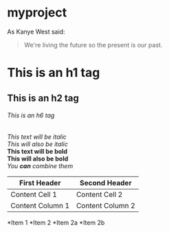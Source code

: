 # myproject
As Kanye West said:

> We're living the future so
> the present is our past.

# This is an h1 tag
## This is an h2 tag
###### This is an h6 tag

*This text will be italic*<br>
_This will also be italic_<br>
**This text will be bold**<br>
__This will also be bold__<br>
*You **can** combine them*<br>

First Header | Second Header
------------ | -------------
Content Cell 1 | Content Cell 2
Content Column 1 | Content Column 2

*Item 1
*Item 2
    *Item 2a
    *Item 2b
